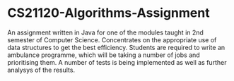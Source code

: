 # CS21120-Algorithms-Assignment
An assignment written in Java for one of the modules taught in 2nd semester of Computer Science. Concentrates on the appropriate use of data structures to get the best efficiency. Students are required to write an ambulance programme, which will be taking a number of jobs and prioritising them. A number of tests is being implemented as well as further analysys of the results.
